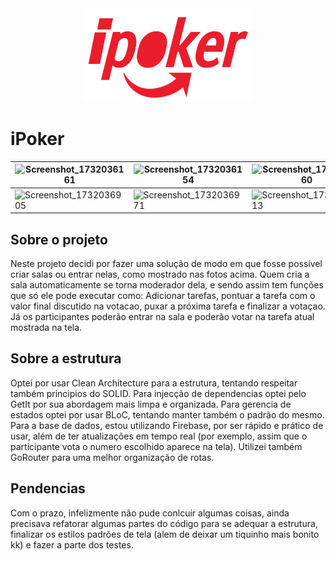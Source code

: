 <div align="center">
<img src="https://github.com/AdryanneKelly/ipoker/blob/main/assets/images/logo_ipoker.png?raw=true" height='150px'/>
  
</div>

# iPoker
| ![Screenshot_1732036161](https://github.com/user-attachments/assets/86879ad9-47c5-4602-ba80-74223fd1f2bb) | ![Screenshot_1732036154](https://github.com/user-attachments/assets/c2f51a83-3e29-4739-86be-bef4fd9ba496) |  ![Screenshot_1732036760](https://github.com/user-attachments/assets/cccd5ffc-64c9-42b4-9afb-ce6c18c95e42) | ![Screenshot_1732036767](https://github.com/user-attachments/assets/731aebe9-fc8c-4b7d-9af5-c2840fa45120) |
| ---  | ---| --- | --- |
|![Screenshot_1732036905](https://github.com/user-attachments/assets/a6c9e1d6-39ac-4ebd-acde-46e46af9d7b2) | ![Screenshot_1732036971](https://github.com/user-attachments/assets/f23baa45-1b79-4861-b5b9-4f581c0f2f93) |  ![Screenshot_1732037013](https://github.com/user-attachments/assets/cafe8d0d-f430-4f57-bbd3-f5426eb42346)  | ![Screenshot_1732037260](https://github.com/user-attachments/assets/c7d8a72a-8170-414b-9e7e-cc8a378fde28) | ![Screenshot_1732037282](https://github.com/user-attachments/assets/f387110f-1d18-4090-80bc-aaa41c718bd7)



## Sobre o projeto

Neste projeto decidi por fazer uma solução de modo em que fosse possível criar salas ou entrar nelas, como mostrado nas fotos acima. Quem cria a sala automaticamente se torna moderador dela, e sendo assim tem funções que só ele pode executar como: Adicionar tarefas, pontuar a tarefa com o valor final discutido na votacao, puxar a próxima tarefa e finalizar a votaçao. Já os participantes poderão entrar na sala e poderão votar na tarefa atual mostrada na tela.

## Sobre a estrutura 

Optei por usar Clean Architecture para a estrutura, tentando respeitar também principios do SOLID. Para injecção de dependencias optei pelo GetIt por sua abordagem mais limpa e organizada. Para gerencia de estados optei por usar BLoC, tentando manter também o padrão do mesmo.
Para a base de dados, estou utilizando Firebase, por ser rápido e prático de usar, além de ter atualizações em tempo real (por exemplo, assim que o participante vota o numero escolhido aparece na tela). Utilizei também GoRouter para uma melhor organização de rotas.

## Pendencias

Com o prazo, infelizmente não pude conlcuir algumas coisas, ainda precisava refatorar algumas partes do código para se adequar a estrutura, finalizar os estilos padrões de tela (alem de deixar um tiquinho mais bonito kk) e fazer a parte dos testes.









